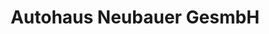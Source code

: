 ---
title: "Autohaus Neubauer GesmbH"
url: /knittelfeld/autohaus-neubauer-gesmbh/
shop: Autohaus
---